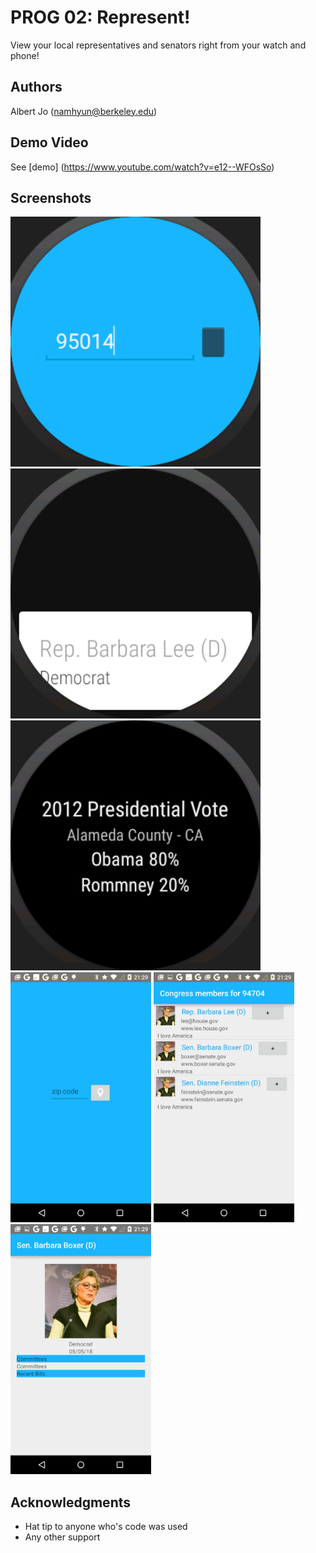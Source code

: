 # PROG 02: Represent!

View your local representatives and senators right from your watch and phone!

## Authors

Albert Jo ([namhyun@berkeley.edu](mailto:namhyun@berkeley.edu))

## Demo Video

See [demo] (https://www.youtube.com/watch?v=e12--WFOsSo)

## Screenshots

<img src="screenshots/face1.png" height="400" alt="Screenshot"/>
<img src="screenshots/face2.png" height="400" alt="Screenshot"/>
<img src="screenshots/face3.png" height="400" alt="Screenshot"/>

<img src="screenshots/phone1.png" height="400" alt="Screenshot"/>
<img src="screenshots/phone2.png" height="400" alt="Screenshot"/>
<img src="screenshots/phone3.png" height="400" alt="Screenshot"/>

## Acknowledgments

* Hat tip to anyone who's code was used
* Any other support
